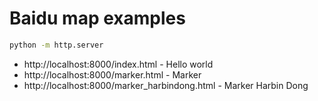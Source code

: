 # Baidu map examples

```sh
python -m http.server
```

- http://localhost:8000/index.html - Hello world
- http://localhost:8000/marker.html - Marker
- http://localhost:8000/marker_harbindong.html - Marker Harbin Dong
